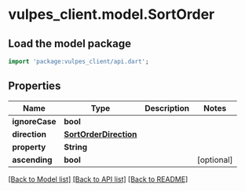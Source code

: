 # vulpes_client.model.SortOrder

## Load the model package
```dart
import 'package:vulpes_client/api.dart';
```

## Properties
Name | Type | Description | Notes
------------ | ------------- | ------------- | -------------
**ignoreCase** | **bool** |  | 
**direction** | [**SortOrderDirection**](SortOrderDirection.md) |  | 
**property** | **String** |  | 
**ascending** | **bool** |  | [optional] 

[[Back to Model list]](../README.md#documentation-for-models) [[Back to API list]](../README.md#documentation-for-api-endpoints) [[Back to README]](../README.md)


